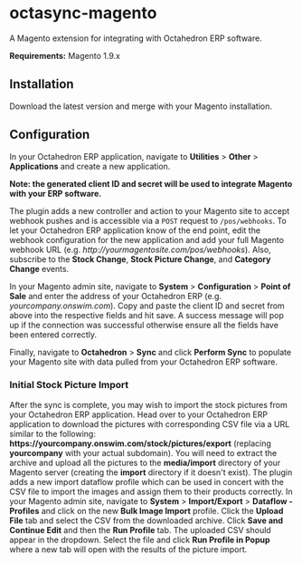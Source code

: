 # octasync-magento
A Magento extension for integrating with Octahedron ERP software.

**Requirements:** Magento 1.9.x

## Installation
Download the latest version and merge with your Magento installation.

## Configuration
In your Octahedron ERP application, navigate to **Utilities** > **Other** > **Applications** and create a new application.

**Note: the generated client ID and secret will be used to integrate Magento with your ERP software.**

The plugin adds a new controller and action to your Magento site to accept webhook pushes and is accessible via a `POST` request to `/pos/webhooks`. To let your Octahedron ERP application know of the end point, edit the webhook configuration for the new application and add your full Magento webhook URL (e.g. *http://<i></i>yourmagentosite.com/pos/webhooks*). Also, subscribe to the  **Stock Change**, **Stock Picture Change**, and **Category Change** events.

In your Magento admin site, navigate to **System** > **Configuration** > **Point of Sale** and enter the address of your Octahedron ERP (e.g. *yourcompany.onswim.com*).  Copy and paste the client ID and secret from above into the respective fields and hit save.  A success message will pop up if the connection was successful otherwise ensure all the fields have been entered correctly.

Finally, navigate to **Octahedron** > **Sync** and click **Perform Sync** to populate your Magento site with data pulled from your Octahedron ERP software.

### Initial Stock Picture Import

After the sync is complete, you may wish to import the stock pictures from your Octahedron ERP application.  Head over to your Octahedron ERP application to download the pictures with corresponding CSV file via a URL similar to the following: **https://<i></i>yourcompany.onswim.com/stock/pictures/export** (replacing **yourcompany** with your actual subdomain).  You will need to extract the archive and upload all the pictures to the **media/import** directory of your Magento server (creating the **import** directory if it doesn't exist). The plugin adds a new import dataflow profile which can be used in concert with the CSV file to import the images and assign them to their products correctly. In your Magento admin site, navigate to **System** > **Import/Export** > **Dataflow - Profiles** and click on the new **Bulk Image Import** profile. Click the **Upload File** tab and select the CSV from the downloaded archive. Click **Save and Continue Edit** and then the **Run Profile** tab.  The uploaded CSV should appear in the dropdown. Select the file and click **Run Profile in Popup** where a new tab will open with the results of the picture import.
